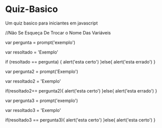 # Quiz-Basico

Um quiz basico para iniciantes em javascript

//Não Se Esqueça De Trocar o Nome Das Variáveis

var pergunta = prompt('exemplo')

var resoltado = 'Exemplo'

if (resoltado == pergunta) {
  alert('esta certo')
}else{
  alert('esta errado')
}
  
var pergunta2 = prompt('Exemplo')

var resoltado2 = 'Exemplo'

if(resoltado2== pergunta2){
  alert('esta certo')
}else{
  alert('esta errado')
}

var pergunta3 = prompt('exemplo')

var resoltado3 = 'Exemplo'

if(resoltado3 == pergunta3){
  alert('esta certo')
}else{
  alert('esta certo')
}
